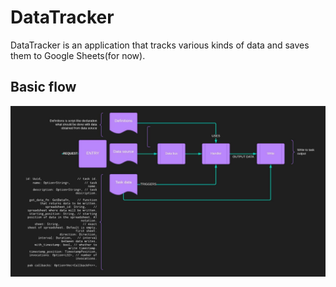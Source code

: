 # DataTracker

DataTracker is an application that tracks various kinds of data and saves them to Google Sheets(for now).

## Basic flow
![alt text](flow.jpeg) 
